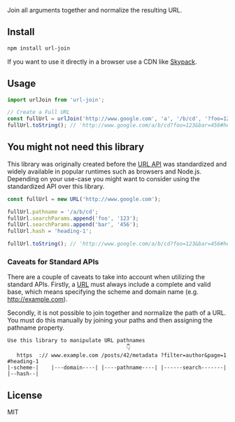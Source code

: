 Join all arguments together and normalize the resulting URL.

## Install

```bash
npm install url-join
```

If you want to use it directly in a browser use a CDN like [Skypack](https://www.skypack.dev/view/url-join).

## Usage

```javascript
import urlJoin from 'url-join';

// Create a Full URL
const fullUrl = urlJoin('http://www.google.com', 'a', '/b/cd', '?foo=123', '&bar=456', '#heading-1');
fullUrl.toString(); // 'http://www.google.com/a/b/cd?foo=123&bar=456#heading-1'
```
## You might not need this library

This library was originally created before the [URL API](https://developer.mozilla.org/en-US/docs/Web/API/URL_API) was standardized and widely available in popular runtimes such as browsers and Node.js. Depending on your use-case you might want to consider using the standardized API over this library.

```javascript
const fullUrl = new URL('http://www.google.com');

fullUrl.pathname = '/a/b/cd';
fullUrl.searchParams.append('foo', '123');
fullUrl.searchParams.append('bar', '456');
fullUrl.hash = 'heading-1';

fullUrl.toString(); // 'http://www.google.com/a/b/cd?foo=123&bar=456#heading-1'
```

### Caveats for Standard APIs
There are a couple of caveats to take into account when utilizing the standard APIs. Firstly, a [URL][1] must always include a complete and valid base, which means specifying the scheme and domain name (e.g. http://example.com).

Secondly, it is not possible to join together and normalize the path of a URL. You must do this manually by joining your paths and then assigning the pathname property.

```
Use this library to manipulate URL pathnames
                                      👇
   https  :// www.example.com /posts/42/metadata ?filter=author&page=1 #heading-1
|-scheme-|    |---domain----| |----pathname----| |------search-------| |--hash--|
```

## License

MIT

[1]: https://developer.mozilla.org/en-US/docs/Web/API/URL_API